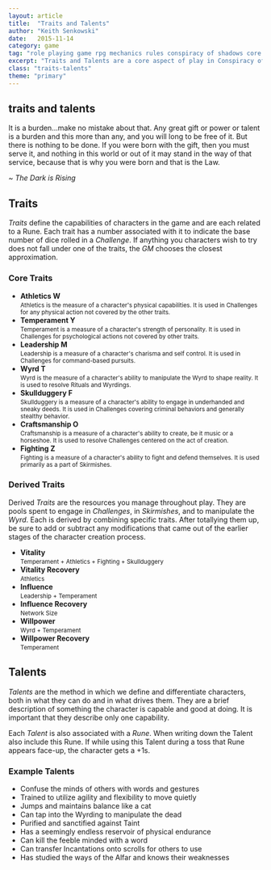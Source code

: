 ```yaml
---
layout: article
title:  "Traits and Talents"
author: "Keith Senkowski"
date:   2015-11-14 
category: game
tag: "role playing game rpg mechanics rules conspiracy of shadows core basics rules traits talents futhark"
excerpt: "Traits and Talents are a core aspect of play in Conspiracy of Shadows. They provide the building blocks for bringing your characters to life."
class: "traits-talents"
theme: "primary"
---
```

<section class="header">
	<div class="content">
	<aside class="span-3 col empty"></aside>
	<div class="span-6 col">
		<h1>traits and talents</h1>
		<p>It is a burden...make no mistake about that. Any great gift or power or talent is a burden and this more than any, and you will long to be free of it. But there is nothing to be done. If you were born with the gift, then you must serve it, and nothing in this world or out of it may stand in the way of that service, because that is why you were born and that is the Law.</p>
		<p class="text-right"><em>~ The Dark is Rising</em></p>
	</div>
	<aside class="span-3 col empty"></aside>	
	</div>
</section>
<section class="continued">
	<div class="content">
		<div class="span-3 col empty"></div>
		<div class="span-6 col">
			<h2>Traits</h2>
		</div>
		<div class="span-3 col empty"></div>
	</div>
	<div class="content">
	<div class="span-3 col empty"></div>
	<div class="span-6 col">
		<p><em>Traits</em> define the capabilities of characters in the game and are each related to a Rune. Each trait has a number associated with it to indicate the base number of dice rolled in a <em>Challenge</em>. If anything you characters wish to try does not fall under one of the traits, the <em>GM</em> chooses the closest approximation.</p>
		<h3>Core Traits</h3>
			<ul class="spaced-list unstyled">
				<li><strong>Athletics <span class="futhark">W</span></strong><br><small>Athletics is the measure of a character's physical capabilities. It is used in Challenges for any physical action not covered by the other traits.</small></li>
				<li><strong>Temperament <span class="futhark">Y</span></strong><br><small>Temperament is a measure of a character's strength of personality. It is used in Challenges for psychological actions not covered by other traits.</small></li>
				<li><strong>Leadership <span class="futhark">M</span></strong><br><small>Leadership is a measure of a character's charisma and self control. It is used in Challenges for command-based pursuits.</small></li>
				<li><strong>Wyrd <span class="futhark">T</span></strong><br><small>Wyrd is the measure of a character's ability to manipulate the Wyrd to shape reality. It is used to resolve Rituals and Wyrdings.</small></li>
					<li><strong>Skullduggery <span class="futhark">F</span></strong><br><small>Skullduggery is a measure of a character's ability to engage in underhanded and sneaky deeds. It is used in Challenges covering criminal behaviors and generally stealthy behavior.</small></li>
					<li><strong>Craftsmanship <span class="futhark">O</span></strong><br><small>Craftsmanship is a measure of a character's ability to create, be it music or a horseshoe. It is used to resolve Challenges centered on the act of creation.</small></li>
					<li><strong>Fighting <span class="futhark">Z</span></strong><br><small>Fighting is a measure of a character's ability to fight and defend themselves. It is used primarily as a part of Skirmishes.</small></li>
			</ul>
		<h3>Derived Traits</h3>
		<p class="first">Derived <em>Traits</em> are the resources you manage throughout play. They are pools spent to engage in <em>Challenges</em>, in <em>Skirmishes</em>, and to manipulate the <em>Wyrd</em>. Each is derived by combining specific traits. After totallying them up, be sure to add or subtract any modifications that came out of the earlier stages of the character creation process.</p>
		<ul class="spaced-list unstyled">
			<li><strong>Vitality</strong><br><small>Temperament + Athletics + Fighting + Skullduggery</small></li>
			<li><strong>Vitality Recovery</strong><br><small>Athletics</small></li>
			<li><strong>Influence</strong><br><small>Leadership + Temperament</small></li>
			<li><strong>Influence Recovery</strong><br><small>Network Size</small></li>
			<li><strong>Willpower</strong><br><small>Wyrd + Temperament</small></li>
			<li><strong>Willpower Recovery</strong><br><small>Temperament</small></li>
		</ul>					
	</div>
	<div class="span-3 col empty"></div>	
	</div>
</section>
<section class="continued">
	<div class="content">
		<div class="span-3 col empty"></div>
		<div class="span-6 col">
			<h2>Talents</h2>
		</div>
		<div class="span-3 col empty"></div>
	</div>
	<div class="content">
	<div class="span-3 col empty"></div>
	<div class="span-6 col">
		<p><em>Talents</em> are the method in which we define and differentiate characters, both in what they can do and in what drives them. They are a brief description of something the character is capable and good at doing. It is important that they describe only one capability.</p>
		<p>Each <em>Talent</em> is also associated with a <em>Rune</em>. When writing down the Talent also include this Rune. If while using this Talent during a toss that Rune appears face-up, the character gets a +1s.</p>		
		<h3>Example Talents</h3>
		<div class="clearfix">
		<ul class="spaced-list">
			<li>Confuse the minds of others with words and gestures</li>
			<li>Trained to utilize agility and flexibility to move quietly</li>
			<li>Jumps and maintains balance like a cat</li>
			<li>Can tap into the Wyrding to manipulate the dead</li>
			<li>Purified and sanctified against Taint</li>
			<li>Has a seemingly endless reservoir of physical endurance</li>
			<li>Can kill the feeble minded with a word</li>
			<li>Can transfer Incantations onto scrolls for others to use</li>
			<li>Has studied the ways of the Alfar and knows their weaknesses</li>
		</ul>
	</div>
	<div class="span-3 col empty"></div>	
	</div>
</section>
